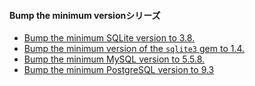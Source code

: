 #### Bump the minimum versionシリーズ

* [Bump the minimum SQLite version to 3.8.](https://github.com/rails/rails/pull/32923)
* [Bump the minimum version of the `sqlite3` gem to 1.4.](https://github.com/rails/rails/pull/35844)
* [Bump the minimum MySQL version to 5.5.8.](https://github.com/rails/rails/pull/33853)
* [Bump the minimum PostgreSQL version to 9.3](https://github.com/rails/rails/pull/34520)

